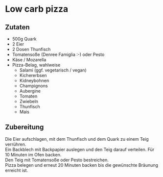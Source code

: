 # Low carb pizza

## Zutaten

- 500g Quark
- 2 Eier
- 2 Dosen Thunfisch
- Tomatensoße (Denree Famiglia :-) oder Pesto
- Käse / Mozarella
- Pizza-Belag, wahlweise
  - Salami (ggf. vegetarisch / vegan)
  - Kichererbsen
  - Kidneybohnen
  - Champignons
  - Aubergine
  - Tomaten
  - Zwiebeln
  - Thunfisch
  - Mais

## Zubereitung

Die Eier aufschlagen, mit dem Thunfisch und dem Quark zu einem Teig verrühren.  
Ein Backblech mit Backpapier auslegen und den Teig darauf verteilen. Für 10 Minuten im Ofen backen.  
Den Teig mit Tomatensoße oder Pesto bestreichen.  
Pizza belegen und erneut 20 Minuten backen bis die gewünschte Bräunung erreicht ist.
